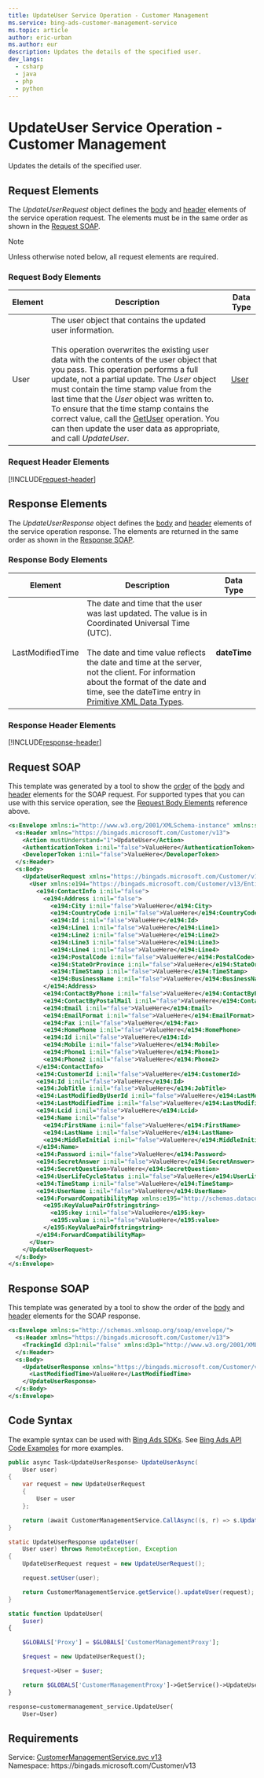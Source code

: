 ```yaml
---
title: UpdateUser Service Operation - Customer Management
ms.service: bing-ads-customer-management-service
ms.topic: article
author: eric-urban
ms.author: eur
description: Updates the details of the specified user.
dev_langs: 
  - csharp
  - java
  - php
  - python
---
```

# UpdateUser Service Operation - Customer Management
Updates the details of the specified user.

## <a name="request"></a>Request Elements
The *UpdateUserRequest* object defines the [body](#request-body) and [header](#request-header) elements of the service operation request. The elements must be in the same order as shown in the [Request SOAP](#request-soap). 

> [!NOTE]
> Unless otherwise noted below, all request elements are required.

### <a name="request-body"></a>Request Body Elements

|Element|Description|Data Type|
|-----------|---------------|-------------|
|<a name="user"></a>User|The user object that contains the updated user information.<br/><br/>This operation overwrites the existing user data with the contents of the user object that you pass. This operation performs a full update, not a partial update. The *User* object must contain the time stamp value from the last time that the *User* object was written to. To ensure that the time stamp contains the correct value, call the [GetUser](getuser.md) operation. You can then update the user data as appropriate, and call *UpdateUser*.|[User](user.md)|

### <a name="request-header"></a>Request Header Elements
[!INCLUDE[request-header](./includes/request-header.md)]

## <a name="response"></a>Response Elements
The *UpdateUserResponse* object defines the [body](#response-body) and [header](#response-header) elements of the service operation response. The elements are returned in the same order as shown in the [Response SOAP](#response-soap).

### <a name="response-body"></a>Response Body Elements

|Element|Description|Data Type|
|-----------|---------------|-------------|
|<a name="lastmodifiedtime"></a>LastModifiedTime|The date and time that the user was last updated. The value is in Coordinated Universal Time (UTC).<br/><br/>The date and time value reflects the date and time at the server, not the client. For information about the format of the date and time, see the dateTime entry in [Primitive XML Data Types](https://go.microsoft.com/fwlink/?linkid=859198).|**dateTime**|

### <a name="response-header"></a>Response Header Elements
[!INCLUDE[response-header](./includes/response-header.md)]

## <a name="request-soap"></a>Request SOAP
This template was generated by a tool to show the [order](../guides/services-protocol.md#element-order) of the [body](#request-body) and [header](#request-header) elements for the SOAP request. For supported types that you can use with this service operation, see the [Request Body Elements](#request-header) reference above.

```xml
<s:Envelope xmlns:i="http://www.w3.org/2001/XMLSchema-instance" xmlns:s="http://schemas.xmlsoap.org/soap/envelope/">
  <s:Header xmlns="https://bingads.microsoft.com/Customer/v13">
    <Action mustUnderstand="1">UpdateUser</Action>
    <AuthenticationToken i:nil="false">ValueHere</AuthenticationToken>
    <DeveloperToken i:nil="false">ValueHere</DeveloperToken>
  </s:Header>
  <s:Body>
    <UpdateUserRequest xmlns="https://bingads.microsoft.com/Customer/v13">
      <User xmlns:e194="https://bingads.microsoft.com/Customer/v13/Entities" i:nil="false">
        <e194:ContactInfo i:nil="false">
          <e194:Address i:nil="false">
            <e194:City i:nil="false">ValueHere</e194:City>
            <e194:CountryCode i:nil="false">ValueHere</e194:CountryCode>
            <e194:Id i:nil="false">ValueHere</e194:Id>
            <e194:Line1 i:nil="false">ValueHere</e194:Line1>
            <e194:Line2 i:nil="false">ValueHere</e194:Line2>
            <e194:Line3 i:nil="false">ValueHere</e194:Line3>
            <e194:Line4 i:nil="false">ValueHere</e194:Line4>
            <e194:PostalCode i:nil="false">ValueHere</e194:PostalCode>
            <e194:StateOrProvince i:nil="false">ValueHere</e194:StateOrProvince>
            <e194:TimeStamp i:nil="false">ValueHere</e194:TimeStamp>
            <e194:BusinessName i:nil="false">ValueHere</e194:BusinessName>
          </e194:Address>
          <e194:ContactByPhone i:nil="false">ValueHere</e194:ContactByPhone>
          <e194:ContactByPostalMail i:nil="false">ValueHere</e194:ContactByPostalMail>
          <e194:Email i:nil="false">ValueHere</e194:Email>
          <e194:EmailFormat i:nil="false">ValueHere</e194:EmailFormat>
          <e194:Fax i:nil="false">ValueHere</e194:Fax>
          <e194:HomePhone i:nil="false">ValueHere</e194:HomePhone>
          <e194:Id i:nil="false">ValueHere</e194:Id>
          <e194:Mobile i:nil="false">ValueHere</e194:Mobile>
          <e194:Phone1 i:nil="false">ValueHere</e194:Phone1>
          <e194:Phone2 i:nil="false">ValueHere</e194:Phone2>
        </e194:ContactInfo>
        <e194:CustomerId i:nil="false">ValueHere</e194:CustomerId>
        <e194:Id i:nil="false">ValueHere</e194:Id>
        <e194:JobTitle i:nil="false">ValueHere</e194:JobTitle>
        <e194:LastModifiedByUserId i:nil="false">ValueHere</e194:LastModifiedByUserId>
        <e194:LastModifiedTime i:nil="false">ValueHere</e194:LastModifiedTime>
        <e194:Lcid i:nil="false">ValueHere</e194:Lcid>
        <e194:Name i:nil="false">
          <e194:FirstName i:nil="false">ValueHere</e194:FirstName>
          <e194:LastName i:nil="false">ValueHere</e194:LastName>
          <e194:MiddleInitial i:nil="false">ValueHere</e194:MiddleInitial>
        </e194:Name>
        <e194:Password i:nil="false">ValueHere</e194:Password>
        <e194:SecretAnswer i:nil="false">ValueHere</e194:SecretAnswer>
        <e194:SecretQuestion>ValueHere</e194:SecretQuestion>
        <e194:UserLifeCycleStatus i:nil="false">ValueHere</e194:UserLifeCycleStatus>
        <e194:TimeStamp i:nil="false">ValueHere</e194:TimeStamp>
        <e194:UserName i:nil="false">ValueHere</e194:UserName>
        <e194:ForwardCompatibilityMap xmlns:e195="http://schemas.datacontract.org/2004/07/System.Collections.Generic" i:nil="false">
          <e195:KeyValuePairOfstringstring>
            <e195:key i:nil="false">ValueHere</e195:key>
            <e195:value i:nil="false">ValueHere</e195:value>
          </e195:KeyValuePairOfstringstring>
        </e194:ForwardCompatibilityMap>
      </User>
    </UpdateUserRequest>
  </s:Body>
</s:Envelope>
```

## <a name="response-soap"></a>Response SOAP
This template was generated by a tool to show the order of the [body](#response-body) and [header](#response-header) elements for the SOAP response.

```xml
<s:Envelope xmlns:s="http://schemas.xmlsoap.org/soap/envelope/">
  <s:Header xmlns="https://bingads.microsoft.com/Customer/v13">
    <TrackingId d3p1:nil="false" xmlns:d3p1="http://www.w3.org/2001/XMLSchema-instance">ValueHere</TrackingId>
  </s:Header>
  <s:Body>
    <UpdateUserResponse xmlns="https://bingads.microsoft.com/Customer/v13">
      <LastModifiedTime>ValueHere</LastModifiedTime>
    </UpdateUserResponse>
  </s:Body>
</s:Envelope>
```

## <a name="example"></a>Code Syntax
The example syntax can be used with [Bing Ads SDKs](../guides/client-libraries.md). See [Bing Ads API Code Examples](../guides/code-examples.md) for more examples.
```csharp
public async Task<UpdateUserResponse> UpdateUserAsync(
	User user)
{
	var request = new UpdateUserRequest
	{
		User = user
	};

	return (await CustomerManagementService.CallAsync((s, r) => s.UpdateUserAsync(r), request));
}
```
```java
static UpdateUserResponse updateUser(
	User user) throws RemoteException, Exception
{
	UpdateUserRequest request = new UpdateUserRequest();

	request.setUser(user);

	return CustomerManagementService.getService().updateUser(request);
}
```
```php
static function UpdateUser(
	$user)
{

	$GLOBALS['Proxy'] = $GLOBALS['CustomerManagementProxy'];

	$request = new UpdateUserRequest();

	$request->User = $user;

	return $GLOBALS['CustomerManagementProxy']->GetService()->UpdateUser($request);
}
```
```python
response=customermanagement_service.UpdateUser(
	User=User)
```

## Requirements
Service: [CustomerManagementService.svc v13](https://clientcenter.api.bingads.microsoft.com/Api/CustomerManagement/v13/CustomerManagementService.svc)  
Namespace: https\://bingads.microsoft.com/Customer/v13  

